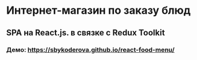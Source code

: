 # Интернет-магазин по заказу блюд 
## SPA на React.js. в связке с Redux Toolkit
### Демо: https://sbykoderova.github.io/react-food-menu/
